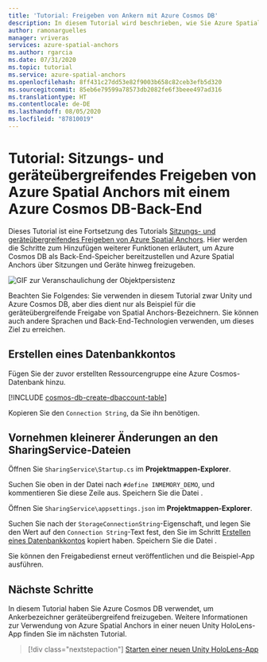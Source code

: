 ```yaml
---
title: 'Tutorial: Freigeben von Ankern mit Azure Cosmos DB'
description: In diesem Tutorial wird beschrieben, wie Sie Azure Spatial Anchors-Bezeichner zwischen Android/iOS-Geräten in Unity mit einem Back-End-Dienst und Azure Cosmos DB freigeben.
author: ramonarguelles
manager: vriveras
services: azure-spatial-anchors
ms.author: rgarcia
ms.date: 07/31/2020
ms.topic: tutorial
ms.service: azure-spatial-anchors
ms.openlocfilehash: 8ff431c27dd53e82f9003b658c82ceb3efb5d320
ms.sourcegitcommit: 85eb6e79599a78573db2082fe6f3beee497ad316
ms.translationtype: HT
ms.contentlocale: de-DE
ms.lasthandoff: 08/05/2020
ms.locfileid: "87810019"
---
```

# <a name="tutorial-sharing-azure-spatial-anchors-across-sessions-and-devices-with-an-azure-cosmos-db-back-end"></a>Tutorial: Sitzungs- und geräteübergreifendes Freigeben von Azure Spatial Anchors mit einem Azure Cosmos DB-Back-End

Dieses Tutorial ist eine Fortsetzung des Tutorials [Sitzungs- und geräteübergreifendes Freigeben von Azure Spatial Anchors](../../../articles/spatial-anchors/tutorials/tutorial-share-anchors-across-devices.md). Hier werden die Schritte zum Hinzufügen weiterer Funktionen erläutert, um Azure Cosmos DB als Back-End-Speicher bereitzustellen und Azure Spatial Anchors über Sitzungen und Geräte hinweg freizugeben.

![GIF zur Veranschaulichung der Objektpersistenz](./media/persistence.gif)

Beachten Sie Folgendes: Sie verwenden in diesem Tutorial zwar Unity und Azure Cosmos DB, aber dies dient nur als Beispiel für die geräteübergreifende Freigabe von Spatial Anchors-Bezeichnern. Sie können auch andere Sprachen und Back-End-Technologien verwenden, um dieses Ziel zu erreichen.

## <a name="create-a-database-account"></a>Erstellen eines Datenbankkontos

Fügen Sie der zuvor erstellten Ressourcengruppe eine Azure Cosmos-Datenbank hinzu.

[!INCLUDE [cosmos-db-create-dbaccount-table](../../../includes/cosmos-db-create-dbaccount-table.md)]

Kopieren Sie den `Connection String`, da Sie ihn benötigen.

## <a name="make-minor-changes-to-the-sharingservice-files"></a>Vornehmen kleinerer Änderungen an den SharingService-Dateien

Öffnen Sie `SharingService\Startup.cs` im **Projektmappen-Explorer**.

Suchen Sie oben in der Datei nach `#define INMEMORY_DEMO`, und kommentieren Sie diese Zeile aus. Speichern Sie die Datei .

Öffnen Sie `SharingService\appsettings.json` im **Projektmappen-Explorer**.

Suchen Sie nach der `StorageConnectionString`-Eigenschaft, und legen Sie den Wert auf den `Connection String`-Text fest, den Sie im Schritt [Erstellen eines Datenbankkontos](#create-a-database-account) kopiert haben. Speichern Sie die Datei .

Sie können den Freigabedienst erneut veröffentlichen und die Beispiel-App ausführen.

## <a name="next-steps"></a>Nächste Schritte

In diesem Tutorial haben Sie Azure Cosmos DB verwendet, um Ankerbezeichner geräteübergreifend freizugeben. Weitere Informationen zur Verwendung von Azure Spatial Anchors in einer neuen Unity HoloLens-App finden Sie im nächsten Tutorial.

> [!div class="nextstepaction"]
> [Starten einer neuen Unity HoloLens-App](./tutorial-new-unity-hololens-app.md)
